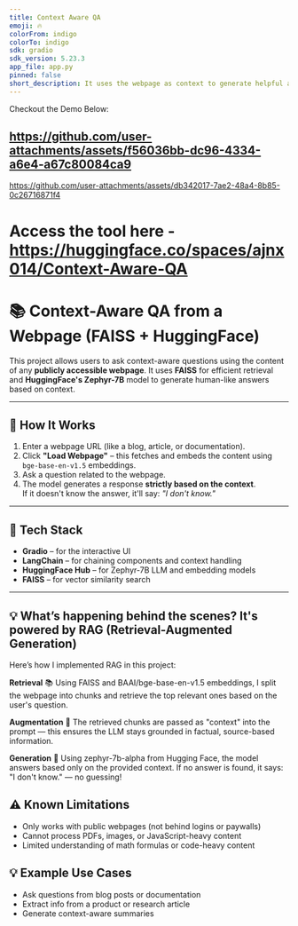 ```yaml
---
title: Context Aware QA
emoji: 🔥
colorFrom: indigo
colorTo: indigo
sdk: gradio
sdk_version: 5.23.3
app_file: app.py
pinned: false
short_description: It uses the webpage as context to generate helpful answers
---
```


Checkout the Demo Below:

https://github.com/user-attachments/assets/f56036bb-dc96-4334-a6e4-a67c80084ca9
---
https://github.com/user-attachments/assets/db342017-7ae2-48a4-8b85-0c26716871f4


# Access the tool here - https://huggingface.co/spaces/ajnx014/Context-Aware-QA

# 📚 Context-Aware QA from a Webpage (FAISS + HuggingFace)

This project allows users to ask context-aware questions using the content of any **publicly accessible webpage**. It uses **FAISS** for efficient retrieval and **HuggingFace's Zephyr-7B** model to generate human-like answers based on context.

---

## 🚀 How It Works

1. Enter a webpage URL (like a blog, article, or documentation).
2. Click **"Load Webpage"** – this fetches and embeds the content using `bge-base-en-v1.5` embeddings.
3. Ask a question related to the webpage.
4. The model generates a response **strictly based on the context**.  
   If it doesn't know the answer, it'll say: _"I don't know."_

---

## 🧠 Tech Stack

- **Gradio** – for the interactive UI
- **LangChain** – for chaining components and context handling
- **HuggingFace Hub** – for Zephyr-7B LLM and embedding models
- **FAISS** – for vector similarity search

---

## 💡 What’s happening behind the scenes? It's powered by RAG (Retrieval-Augmented Generation)

Here’s how I implemented RAG in this project:

**Retrieval** 📚
Using FAISS and BAAI/bge-base-en-v1.5 embeddings, I split the webpage into chunks and retrieve the top relevant ones based on the user's question.

**Augmentation** 🧩
The retrieved chunks are passed as "context" into the prompt — this ensures the LLM stays grounded in factual, source-based information.

**Generation** 🤖
Using zephyr-7b-alpha from Hugging Face, the model answers based only on the provided context. If no answer is found, it says: "I don't know." — no guessing!

## ⚠️ Known Limitations
- Only works with public webpages (not behind logins or paywalls)
- Cannot process PDFs, images, or JavaScript-heavy content
- Limited understanding of math formulas or code-heavy content

## 💡 Example Use Cases
- Ask questions from blog posts or documentation
- Extract info from a product or research article
- Generate context-aware summaries
